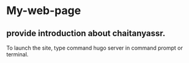 # My-web-page

## provide introduction about chaitanyassr.

To launch the site, type command hugo server in command prompt or terminal.
